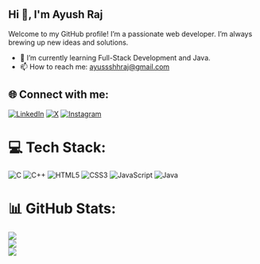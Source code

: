 ## Hi 👋, I'm Ayush Raj

<!--
**Ayush-Raj-01/Ayush-Raj-01** is a ✨ _special_ ✨ repository because its `README.md` (this file) appears on your GitHub profile.

Here are some ideas to get you started:

- 🔭 I’m currently working on -->
Welcome to my GitHub profile! I’m a passionate web developer. I’m always brewing up new ideas and solutions.

- 🌱 I’m currently learning Full-Stack Development and Java.
- 📫 How to reach me: ayussshhraj@gmail.com

## 🌐 Connect with me:
 [![LinkedIn](https://img.shields.io/badge/LinkedIn-%230077B5.svg?logo=linkedin&logoColor=white)](https://linkedin.com/in/ayusssh) [![X](https://img.shields.io/badge/X-black.svg?logo=X&logoColor=white)](https://x.com/Ayussshh_07) [![Instagram](https://img.shields.io/badge/Instagram-%23E4405F.svg?logo=Instagram&logoColor=white)](https://instagram.com/ayussshh.07)

# 💻 Tech Stack:
![C](https://img.shields.io/badge/c-%2300599C.svg?style=flat-square&logo=c&logoColor=white) ![C++](https://img.shields.io/badge/c++-%2300599C.svg?style=flat-square&logo=c%2B%2B&logoColor=white) ![HTML5](https://img.shields.io/badge/html5-%23E34F26.svg?style=flat-square&logo=html5&logoColor=white) ![CSS3](https://img.shields.io/badge/css3-%231572B6.svg?style=flat-square&logo=css3&logoColor=white) ![JavaScript](https://img.shields.io/badge/javascript-%23323330.svg?style=flat-square&logo=javascript&logoColor=%23F7DF1E) ![Java](https://img.shields.io/badge/java-%23ED8B00.svg?style=flat-square&logo=openjdk&logoColor=white)
# 📊 GitHub Stats:
![](https://github-readme-stats.vercel.app/api?username=Ayush-Raj-01&theme=transparent&hide_border=true&include_all_commits=false&count_private=false)<br/>
![](https://github-readme-streak-stats.herokuapp.com/?user=Ayush-Raj-01&theme=transparent&hide_border=true)<br/>
![](https://github-readme-stats.vercel.app/api/top-langs/?username=Ayush-Raj-01&theme=transparent&hide_border=true&include_all_commits=false&count_private=false&layout=compact)
